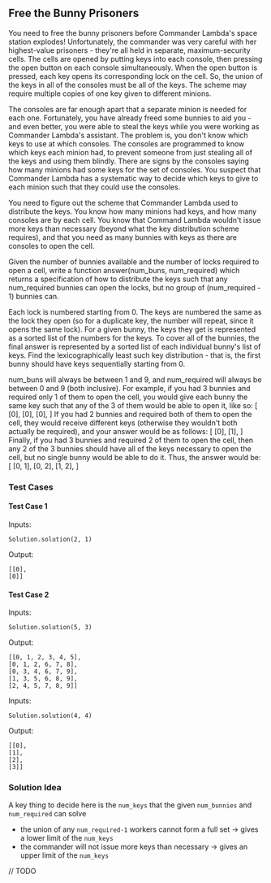 ## Free the Bunny Prisoners

You need to free the bunny prisoners before Commander Lambda's space station explodes! Unfortunately, the commander was very careful with her highest-value prisoners - they're all held in separate, maximum-security cells. The cells are opened by putting keys into each console, then pressing the open button on each console simultaneously. When the open button is pressed, each key opens its corresponding lock on the cell. So, the union of the keys in all of the consoles must be all of the keys. The scheme may require multiple copies of one key given to different minions.

The consoles are far enough apart that a separate minion is needed for each one. Fortunately, you have already freed some bunnies to aid you - and even better, you were able to steal the keys while you were working as Commander Lambda's assistant. The problem is, you don't know which keys to use at which consoles. The consoles are programmed to know which keys each minion had, to prevent someone from just stealing all of the keys and using them blindly. There are signs by the consoles saying how many minions had some keys for the set of consoles. You suspect that Commander Lambda has a systematic way to decide which keys to give to each minion such that they could use the consoles.

You need to figure out the scheme that Commander Lambda used to distribute the keys. You know how many minions had keys, and how many consoles are by each cell.  You know that Command Lambda wouldn't issue more keys than necessary (beyond what the key distribution scheme requires), and that you need as many bunnies with keys as there are consoles to open the cell.

Given the number of bunnies available and the number of locks required to open a cell, write a function answer(num_buns, num_required) which returns a specification of how to distribute the keys such that any num_required bunnies can open the locks, but no group of (num_required - 1) bunnies can.

Each lock is numbered starting from 0. The keys are numbered the same as the lock they open (so for a duplicate key, the number will repeat, since it opens the same lock). For a given bunny, the keys they get is represented as a sorted list of the numbers for the keys. To cover all of the bunnies, the final answer is represented by a sorted list of each individual bunny's list of keys.  Find the lexicographically least such key distribution - that is, the first bunny should have keys sequentially starting from 0.

num_buns will always be between 1 and 9, and num_required will always be between 0 and 9 (both inclusive).  For example, if you had 3 bunnies and required only 1 of them to open the cell, you would give each bunny the same key such that any of the 3 of them would be able to open it, like so:
[
[0],
[0],
[0],
]
If you had 2 bunnies and required both of them to open the cell, they would receive different keys (otherwise they wouldn't both actually be required), and your answer would be as follows:
[
[0],
[1],
]
Finally, if you had 3 bunnies and required 2 of them to open the cell, then any 2 of the 3 bunnies should have all of the keys necessary to open the cell, but no single bunny would be able to do it.  Thus, the answer would be:
[
[0, 1],
[0, 2],
[1, 2],
]

### Test Cases
#### Test Case 1
Inputs:
```aidl
Solution.solution(2, 1)
```

Output: 
```aidl
[[0], 
[0]]
```

#### Test Case 2
Inputs:
```aidl
Solution.solution(5, 3)
```

Output:
```aidl
[[0, 1, 2, 3, 4, 5], 
[0, 1, 2, 6, 7, 8], 
[0, 3, 4, 6, 7, 9], 
[1, 3, 5, 6, 8, 9], 
[2, 4, 5, 7, 8, 9]]
```

Inputs:
```aidl
Solution.solution(4, 4)
```

Output:
```aidl
[[0], 
[1], 
[2], 
[3]]
```

### Solution Idea
A key thing to decide here is the `num_keys` that the given `num_bunnies` and `num_required` can solve
- the union of any `num_required-1` workers cannot form a full set -> gives a lower limit of the `num_keys`
- the commander will not issue more keys than necessary -> gives an upper limit of the `num_keys`

// TODO
